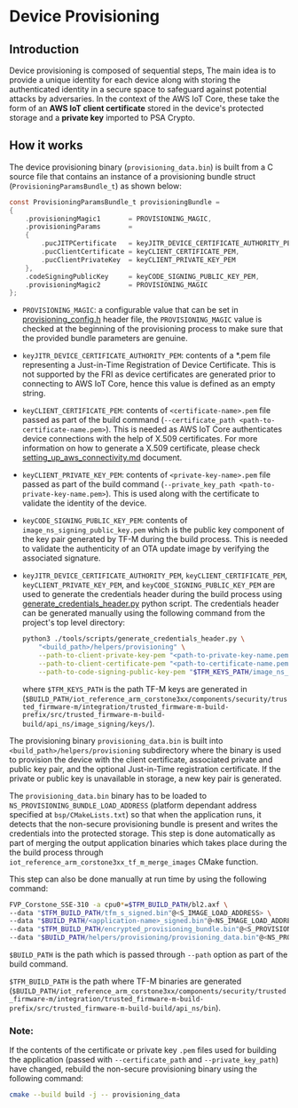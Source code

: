 # Device Provisioning

## Introduction
Device provisioning is composed of sequential steps, The main idea is to provide a unique identity for each device along with storing the authenticated identity in a secure space to safeguard against potential attacks by adversaries. In the context of the AWS IoT Core, these take the form of an **AWS IoT client certificate** stored in the device's protected storage and a **private key** imported to PSA Crypto.

## How it works
The device provisioning binary (`provisioning_data.bin`) is built from a C source file that contains an instance of a provisioning bundle struct (`ProvisioningParamsBundle_t`) as shown below:

```c
const ProvisioningParamsBundle_t provisioningBundle =
{
    .provisioningMagic1       = PROVISIONING_MAGIC,
    .provisioningParams       =
    {
        .pucJITPCertificate   = keyJITR_DEVICE_CERTIFICATE_AUTHORITY_PEM,
        .pucClientCertificate = keyCLIENT_CERTIFICATE_PEM,
        .pucClientPrivateKey  = keyCLIENT_PRIVATE_KEY_PEM
    },
    .codeSigningPublicKey     = keyCODE_SIGNING_PUBLIC_KEY_PEM,
    .provisioningMagic2       = PROVISIONING_MAGIC
};
```

* `PROVISIONING_MAGIC`: a configurable value that can be set in [provisioning_config.h](../../../applications/helpers/provisioning/provisioning_config.h) header file, the `PROVISIONING_MAGIC` value is checked at the beginning of the provisioning process to make sure that the provided bundle parameters are genuine.

* `keyJITR_DEVICE_CERTIFICATE_AUTHORITY_PEM`: contents of a *.pem file representing a Just-in-Time Registration of Device Certificate. This is not supported by the FRI as device certificates are generated prior to connecting to AWS IoT Core, hence this value is defined as an empty string.

* `keyCLIENT_CERTIFICATE_PEM`: contents of `<certificate-name>.pem` file passed as part of the build command (`--certificate_path <path-to-certificate-name.pem>`). This is needed as AWS IoT Core authenticates device connections with the help of X.509 certificates. For more information on how to generate a X.509 certificate, please check [setting_up_aws_connectivity.md](../aws_iot/setting_up_aws_connectivity.md) document.

* `keyCLIENT_PRIVATE_KEY_PEM`: contents of `<private-key-name>.pem` file passed as part of the build command (`--private_key_path <path-to-private-key-name.pem>`). This is used along with the certificate to validate the identity of the device.

* `keyCODE_SIGNING_PUBLIC_KEY_PEM`: contents of `image_ns_signing_public_key.pem` which is the public key component of the key pair generated by TF-M during the build process. This is needed to validate the authenticity of an OTA update image by verifying the associated signature.

* `keyJITR_DEVICE_CERTIFICATE_AUTHORITY_PEM`, `keyCLIENT_CERTIFICATE_PEM`, `keyCLIENT_PRIVATE_KEY_PEM`, and `keyCODE_SIGNING_PUBLIC_KEY_PEM` are used to generate the credentials header during the build process using [generate_credentials_header.py](../../../tools/scripts/generate_credentials_header.py) python script.
The credentials header can be generated manually using the following command from the project's top level directory:

    ```sh
    python3 ./tools/scripts/generate_credentials_header.py \
        "<build_path>/helpers/provisioning" \
        --path-to-client-private-key-pem "<path-to-private-key-name.pem>" \
        --path-to-client-certificate-pem "<path-to-certificate-name.pem>" \
        --path-to-code-signing-public-key-pem "$TFM_KEYS_PATH/image_ns_signing_public_key.pem"
    ```

    where `$TFM_KEYS_PATH` is the path TF-M keys are generated in (`$BUILD_PATH/iot_reference_arm_corstone3xx/components/security/trusted_firmware-m/integration/trusted_firmware-m-build-prefix/src/trusted_firmware-m-build-build/api_ns/image_signing/keys/`).

The provisioning binary `provisioning_data.bin` is built into `<build_path>/helpers/provisioning` subdirectory where the binary is used to provision the device with the client certificate, associated private and public key pair, and the optional Just-in-Time registration certificate. If the private or public key is unavailable in storage, a new key pair is generated.

The `provisioning_data.bin` binary has to be loaded to `NS_PROVISIONING_BUNDLE_LOAD_ADDRESS` (platform dependant address specified at `bsp/CMakeLists.txt`) so that when the application runs, it detects that the non-secure provisioning bundle is present and writes the credentials into the protected storage. This step is done automatically as part of merging the output application binaries which takes place during the the build process through `iot_reference_arm_corstone3xx_tf_m_merge_images` CMake function.

This step can also be done manually at run time by using the following command:

```sh
FVP_Corstone_SSE-310 -a cpu0*=$TFM_BUILD_PATH/bl2.axf \
--data "$TFM_BUILD_PATH/tfm_s_signed.bin"@<S_IMAGE_LOAD_ADDRESS> \
--data "$BUILD_PATH/<application-name>_signed.bin"@<NS_IMAGE_LOAD_ADDRESS> \
--data "$TFM_BUILD_PATH/encrypted_provisioning_bundle.bin"@<S_PROVISIONING_BUNDLE_LOAD_ADDRESS> \
--data "$BUILD_PATH/helpers/provisioning/provisioning_data.bin"@<NS_PROVISIONING_BUNDLE_LOAD_ADDRESS>
```

`$BUILD_PATH` is the path which is passed through `--path` option as part of the build command.

`$TFM_BUILD_PATH` is the path where TF-M binaries are generated (`$BUILD_PATH/iot_reference_arm_corstone3xx/components/security/trusted_firmware-m/integration/trusted_firmware-m-build-prefix/src/trusted_firmware-m-build-build/api_ns/bin`).

### Note:

If the contents of the certificate or private key `.pem` files used for building the application (passed with `--certificate_path` and `--private_key_path`) have changed, rebuild the non-secure provisioning binary using the following command:
```sh
cmake --build build -j -- provisioning_data
```
